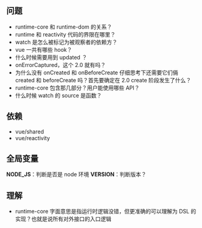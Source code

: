 ## 问题

- runtime-core 和 runtime-dom 的关系？
- runtime 和 reactivity 代码的界限在哪里？
- watch 是怎么被标记为被观察者的依赖方？
- vue 一共有哪些 hook？
- 什么时候需要用到 updated ？
- onErrorCaptured，这个 2.0 就有吗？
- 为什么没有 onCreated 和 onBeforeCreate 仔细思考下还需要它们倆 created 和 beforeCreate 吗？首先要确定在 2.0 create 阶段发生了什么？
- runtime-core 包含那几部分？用户能使用哪些 API？
- 什么时候 watch 的 source 是函数？

## 依赖

- vue/shared
- vue/reactivity

## 全局变量

__NODE_JS__：判断是否是 node 环境
__VERSION__：判断版本？

## 理解

- runtime-core 字面意思是指运行时逻辑没错，但更准确的可以理解为 DSL 的实现？也就是说所有对外接口的入口逻辑
